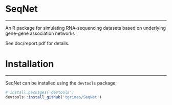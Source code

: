 # SeqNet
----------
An R package for simulating RNA-sequencing datasets based on underlying gene-gene association networks

See doc/report.pdf for details.

# Installation
----------
SeqNet can be installed using the `devtools` package:

``` r
# install.packages('devtools')
devtools::install_github('tgrimes/SeqNet')
```
